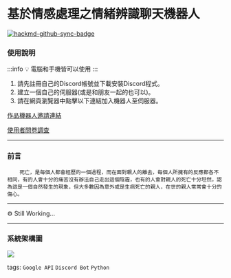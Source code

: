 # 基於情感處理之情緒辨識聊天機器人

[![hackmd-github-sync-badge](https://hackmd.io/CbBKK5gpQ2q0eqTtg_JxKw/badge)](https://hackmd.io/CbBKK5gpQ2q0eqTtg_JxKw)

### 使用說明

:::info
:bulb: 電腦和手機皆可以使用
:::

1. 請先註冊自己的Discord帳號並下載安裝Discord程式。
2. 建立一個自己的伺服器(或是和朋友一起的也可以)。
3. 請在網頁瀏覽器中點擊以下連結加入機器人至伺服器。

[作品機器人邀請連結](https://ppt.cc/fPP6Yx)

[使用者問卷調查](https://forms.gle/Dfxq35xi4pfyGyuVA)

---

### 前言

```!
    死亡，是每個人都會經歷的一個過程，而在面對親人的離去，每個人所擁有的反應都各不相同，有的人會十分的痛苦沒有辦法自己走出這個陰霾，也有的人會對親人的死亡十分坦然，認為這是一個自然發生的現象，但大多數因為意外或是生病死亡的親人，在世的親人常常會十分的傷心。
```

---

:gear: Still Working...

---

### 系統架構圖

![](https://i.imgur.com/Aiu5J5D.jpg)

tags: `Google API` `Discord Bot` `Python`